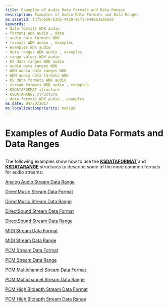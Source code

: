 ```yaml
---
title: Examples of Audio Data Formats and Data Ranges
description: Examples of Audio Data Formats and Data Ranges
ms.assetid: f3f5d658-63a5-4420-97fa-e448e3aaea50
keywords:
- data formats WDK audio
- formats WDK audio , data
- audio data formats WDK
- formats WDK audio , examples
- examples WDK audio
- data ranges WDK audio , examples
- range values WDK audio
- KS data ranges WDK audio
- audio data ranges WDK
- WDM audio data ranges WDK
- WDM audio data formats WDK
- KS data formats WDK audio
- stream formats WDK audio , examples
- KSDATAFORMAT structure
- KSDATARANGE structure
- data formats WDK audio , examples
ms.date: 04/20/2017
ms.localizationpriority: medium
---
```


# Examples of Audio Data Formats and Data Ranges


## <span id="examples_of_audio_data_formats_and_data_ranges"></span><span id="EXAMPLES_OF_AUDIO_DATA_FORMATS_AND_DATA_RANGES"></span>


The following examples show how to use the [**KSDATAFORMAT**](https://msdn.microsoft.com/library/windows/hardware/ff561656) and [**KSDATARANGE**](https://msdn.microsoft.com/library/windows/hardware/ff561658) structures to describe some of the more common formats for audio streams:

[Analog Audio Stream Data Range](analog-audio-stream-data-range.md)

[DirectMusic Stream Data Format](directmusic-stream-data-format.md)

[DirectMusic Stream Data Range](directmusic-stream-data-range.md)

[DirectSound Stream Data Format](directsound-stream-data-format.md)

[DirectSound Stream Data Range](directsound-stream-data-range.md)

[MIDI Stream Data Format](midi-stream-data-format.md)

[MIDI Stream Data Range](midi-stream-data-range.md)

[PCM Stream Data Format](pcm-stream-data-format.md)

[PCM Stream Data Range](pcm-stream-data-range.md)

[PCM Multichannel Stream Data Format](pcm-multichannel-stream-data-format.md)

[PCM Multichannel Stream Data Range](pcm-multichannel-stream-data-range.md)

[PCM High Bitdepth Stream Data Format](pcm-high-bitdepth-stream-data-format.md)

[PCM High Bitdepth Stream Data Range](pcm-high-bitdepth-stream-data-range.md)

 

 




